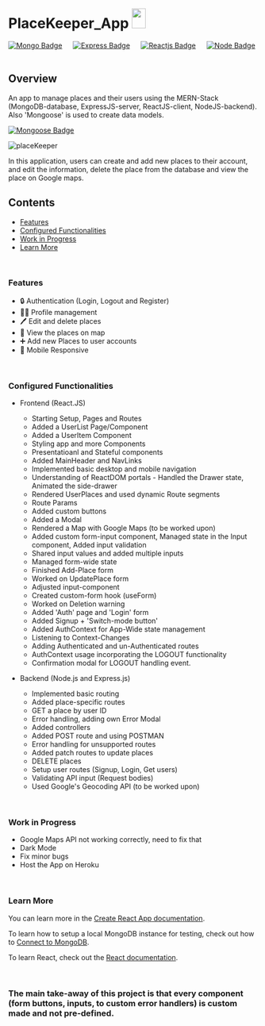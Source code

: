 # PlaceKeeper_App <img src="https://static-00.iconduck.com/assets.00/location-indicator-red-emoji-1330x2048-pfre7pru.png" height="40px" width = "28px"/>

[![Mongo Badge](http://img.shields.io/badge/Database%20-MongoDB-darkgreen?style=for-the-badge&logo=mongodb)](https://www.mongodb.com/)
&emsp;
[![Express Badge](http://img.shields.io/badge/Server%20-Express-black?style=for-the-badge&logo=express)](https://expressjs.com/)
&emsp;
[![Reactjs Badge](http://img.shields.io/badge/Client%20-React-blue?style=for-the-badge&logo=react)](https://reactjs.org/)
&emsp;
[![Node Badge](http://img.shields.io/badge/Backend%20-Node-green?style=for-the-badge&logo=node.js)](https://nodejs.org/en/)
&emsp;


## Overview
An app to manage places and their users using the MERN-Stack (MongoDB-database, ExpressJS-server, ReactJS-client, NodeJS-backend). Also 'Mongoose' is used to create data models.

[![Mongoose Badge](https://img.shields.io/badge/Mongoose-800?logo=mongoose&logoColor=fff&style=for-the-badge)](https://mongoosejs.com/)
<br>

![placeKeeper](https://github.com/umangutkarsh/PlaceKeeper_App/assets/95426993/7ba6a9b5-2848-4f4d-bd53-22cf110d9bb4)



In this application, users can create and add new places to their account, and edit the information, delete the place from the database and view the place on Google maps.

## Contents
* [Features](https://github.com/umangutkarsh/PlaceKeeper_App/tree/main#features)
* [Configured Functionalities](https://github.com/umangutkarsh/PlaceKeeper_App/tree/main#configured-functionalities)
* [Work in Progress](https://github.com/umangutkarsh/PlaceKeeper_App/tree/main#work-in-progress)
* [Learn More](https://github.com/umangutkarsh/PlaceKeeper_App/tree/main#learn-more)

<br />



### Features
* 🔒 Authentication (Login, Logout and Register)
* 👨‍💻 Profile management
* 🖊️ Edit and delete places
* 📍 View the places on map
* ➕ Add new Places to user accounts
* 📱 Mobile Responsive

<br />

### Configured Functionalities
* Frontend (React.JS)
  * Starting Setup, Pages and Routes
  * Added a UserList Page/Component
  * Added a UserItem Component
  * Styling app and more Components
  * Presentatioanl and Stateful components
  * Added MainHeader and NavLinks
  * Implemented basic desktop and mobile navigation
  * Understanding of ReactDOM portals - Handled the Drawer state, Animated the side-drawer
  * Rendered UserPlaces and used dynamic Route segments
  * Route Params
  * Added custom buttons
  * Added a Modal
  * Rendered a Map with Google Maps (to be worked upon)
  * Added custom form-input component, Managed state in the Input component, Added input validation
  * Shared input values and added multiple inputs
  * Managed form-wide state
  * Finished Add-Place form
  * Worked on UpdatePlace form
  * Adjusted input-component
  * Created custom-form hook (useForm)
  * Worked on Deletion warning
  * Added 'Auth' page and 'Login' form
  * Added Signup + 'Switch-mode button'
  * Added AuthContext for App-Wide state management
  * Listening to Context-Changes
  * Adding Authenticated and un-Authenticated routes
  * AuthContext usage incorporating the LOGOUT functionality
  * Confirmation modal for LOGOUT handling event.

* Backend (Node.js and Express.js)
  * Implemented basic routing
  * Added place-specific routes
  * GET a place by user ID
  * Error handling, adding own Error Modal
  * Added controllers
  * Added POST route and using POSTMAN
  * Error handling for unsupported routes
  * Added patch routes to update places
  * DELETE places
  * Setup user routes (Signup, Login, Get users)
  * Validating API input (Request bodies)
  * Used Google's Geocoding API (to be worked upon)

<br />

### Work in Progress
* Google Maps API not working correctly, need to fix that
* Dark Mode
* Fix minor bugs
* Host the App on Heroku

<br />

### Learn More

You can learn more in the [Create React App documentation](https://facebook.github.io/create-react-app/docs/getting-started).

To learn how to setup a local MongoDB instance for testing, check out how to [Connect to MongoDB](https://docs.mongodb.com/guides/server/drivers/).

To learn React, check out the [React documentation](https://reactjs.org/).

<br />

### The main take-away of this project is that every component (form buttons, inputs, to custom error handlers) is custom made and not pre-defined.
